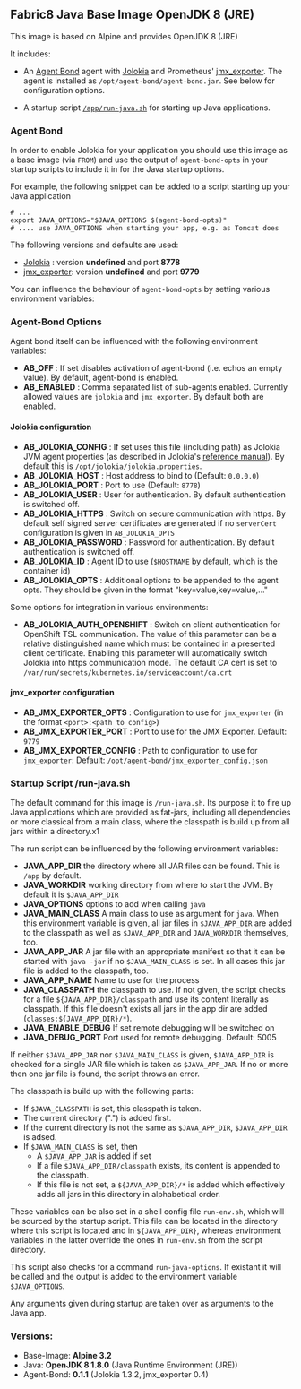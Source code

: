 ## Fabric8 Java Base Image OpenJDK 8 (JRE)

This image is based on Alpine and provides
OpenJDK 8 (JRE)

It includes:


* An [Agent Bond](https://github.com/fabric8io/agent-bond) agent with [Jolokia](http://www.jolokia.org) 
  and Prometheus' [jmx_exporter](https://github.com/prometheus/jmx_exporter). 
  The agent is installed as `/opt/agent-bond/agent-bond.jar`. See below for configuration options. 


* A startup script [`/app/run-java.sh`](#startup-script-run-javash) for starting up Java applications.

### Agent Bond

In order to enable Jolokia for your application you should use this 
image as a base image (via `FROM`) and use the output of `agent-bond-opts` in 
your startup scripts to include it in for the Java startup options. 

For example, the following snippet can be added to a script starting up your 
Java application

    # ...
    export JAVA_OPTIONS="$JAVA_OPTIONS $(agent-bond-opts)"
    # .... use JAVA_OPTIONS when starting your app, e.g. as Tomcat does

The following versions and defaults are used:

* [Jolokia](http://www.jolokia.org) : version **undefined** and port **8778**
* [jmx_exporter](https://github.com/prometheus/jmx_exporter): version **undefined** and port **9779**  

You can influence the behaviour of `agent-bond-opts` by setting various environment 
variables:

### Agent-Bond Options

Agent bond itself can be influenced with the following environment variables: 

* **AB_OFF** : If set disables activation of agent-bond (i.e. echos an empty value). By default, agent-bond is enabled.
* **AB_ENABLED** : Comma separated list of sub-agents enabled. Currently allowed values are `jolokia` and `jmx_exporter`. 
  By default both are enabled.


#### Jolokia configuration

* **AB_JOLOKIA_CONFIG** : If set uses this file (including path) as Jolokia JVM agent properties (as described 
  in Jolokia's [reference manual](http://www.jolokia.org/reference/html/agents.html#agents-jvm)). 
  By default this is `/opt/jolokia/jolokia.properties`. 
* **AB_JOLOKIA_HOST** : Host address to bind to (Default: `0.0.0.0`)
* **AB_JOLOKIA_PORT** : Port to use (Default: `8778`)
* **AB_JOLOKIA_USER** : User for authentication. By default authentication is switched off.
* **AB_JOLOKIA_HTTPS** : Switch on secure communication with https. By default self signed server certificates are generated
  if no `serverCert` configuration is given in `AB_JOLOKIA_OPTS`
* **AB_JOLOKIA_PASSWORD** : Password for authentication. By default authentication is switched off.
* **AB_JOLOKIA_ID** : Agent ID to use (`$HOSTNAME` by default, which is the container id)
* **AB_JOLOKIA_OPTS**  : Additional options to be appended to the agent opts. They should be given in the format 
  "key=value,key=value,..."

Some options for integration in various environments:

* **AB_JOLOKIA_AUTH_OPENSHIFT** : Switch on client authentication for OpenShift TSL communication. The value of this 
  parameter can be a relative distinguished name which must be contained in a presented client certificate. Enabling this
  parameter will automatically switch Jolokia into https communication mode. The default CA cert is set to 
  `/var/run/secrets/kubernetes.io/serviceaccount/ca.crt` 
  
#### jmx_exporter configuration 

* **AB_JMX_EXPORTER_OPTS** : Configuration to use for `jmx_exporter` (in the format `<port>:<path to config>`)
* **AB_JMX_EXPORTER_PORT** : Port to use for the JMX Exporter. Default: `9779`
* **AB_JMX_EXPORTER_CONFIG** : Path to configuration to use for `jmx_exporter`: Default: `/opt/agent-bond/jmx_exporter_config.json`



### Startup Script /run-java.sh

The default command for this image is `/run-java.sh`. Its purpose it
to fire up Java applications which are provided as fat-jars, including
all dependencies or more classical from a main class, where the
classpath is build up from all jars within a directory.x1

The run script can be influenced by the following environment variables:

* **JAVA_APP_DIR** the directory where all JAR files can be
  found. This is `/app` by default.
* **JAVA_WORKDIR** working directory from where to start the JVM. By
  default it is `$JAVA_APP_DIR`
* **JAVA_OPTIONS** options to add when calling `java`
* **JAVA_MAIN_CLASS** A main class to use as argument for `java`. When
  this environment variable is given, all jar files in `$JAVA_APP_DIR`
  are added to the classpath as well as `$JAVA_APP_DIR` and
  `JAVA_WORKDIR` themselves, too.
* **JAVA_APP_JAR** A jar file with an appropriate manifest so that it
  can be started with `java -jar` if no `$JAVA_MAIN_CLASS` is set. In all
  cases this jar file is added to the classpath, too.
* **JAVA_APP_NAME** Name to use for the process
* **JAVA_CLASSPATH** the classpath to use. If not given, the script checks 
  for a file `${JAVA_APP_DIR}/classpath` and use its content literally 
  as classpath. If this file doesn't exists all jars in the app dir are 
  added (`classes:${JAVA_APP_DIR}/*`). 
* **JAVA_ENABLE_DEBUG** If set remote debugging will be switched on
* **JAVA_DEBUG_PORT** Port used for remote debugging. Default: 5005


If neither `$JAVA_APP_JAR` nor `$JAVA_MAIN_CLASS` is given,
`$JAVA_APP_DIR` is checked for a single JAR file which is taken as
`$JAVA_APP_JAR`. If no or more then one jar file is found, the script
throws an error. 

The classpath is build up with the following parts:

* If `$JAVA_CLASSPATH` is set, this classpath is taken.
* The current directory (".") is added first.
* If the current directory is not the same as `$JAVA_APP_DIR`, `$JAVA_APP_DIR` is adsed. 
* If `$JAVA_MAIN_CLASS` is set, then 
  - A `$JAVA_APP_JAR` is added if set
  - If a file `$JAVA_APP_DIR/classpath` exists, its content is appended to the classpath. 
  - If this file is not set, a `${JAVA_APP_DIR}/*` is added which effectively adds all 
    jars in this directory in alphabetical order. 

These variables can be also set in a
shell config file `run-env.sh`, which will be sourced by 
the startup script. This file can be located in the directory where 
this script is located and in `${JAVA_APP_DIR}`, whereas environment 
variables in the latter override the ones in `run-env.sh` from the script 
directory.

This script also checks for a command `run-java-options`. If existant it will be
called and the output is added to the environment variable `$JAVA_OPTIONS`.

Any arguments given during startup are taken over as arguments to the
Java app. 

### Versions:

* Base-Image: **Alpine 3.2**
* Java: **OpenJDK 8 1.8.0** (Java Runtime Environment (JRE))
* Agent-Bond: **0.1.1** (Jolokia 1.3.2, jmx_exporter 0.4)
